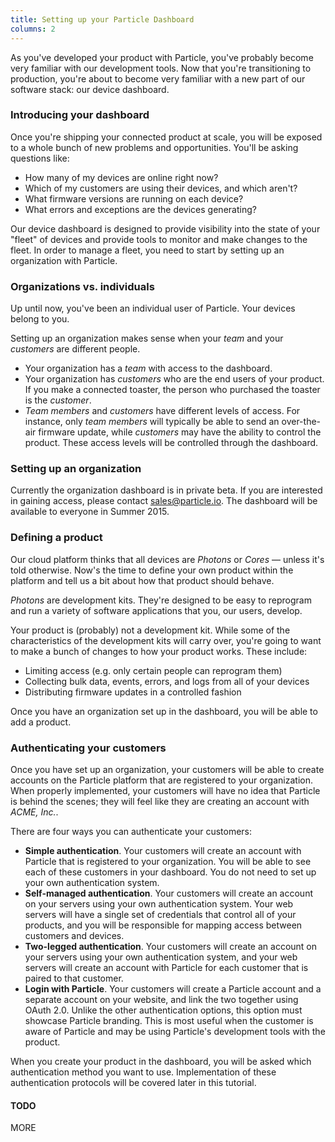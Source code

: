 ```yaml
---
title: Setting up your Particle Dashboard
columns: 2
---
```


As you've developed your product with Particle, you've probably become very familiar with our development tools. Now that you're transitioning to production, you're about to become very familiar with a new part of our software stack: our device dashboard.

### Introducing your dashboard

Once you're shipping your connected product at scale, you will be exposed to a whole bunch of new problems and opportunities. You'll be asking questions like:

- How many of my devices are online right now?
- Which of my customers are using their devices, and which aren't?
- What firmware versions are running on each device?
- What errors and exceptions are the devices generating?

Our device dashboard is designed to provide visibility into the state of your "fleet" of devices and provide tools to monitor and make changes to the fleet. In order to manage a fleet, you need to start by setting up an organization with Particle.

### Organizations vs. individuals

Up until now, you've been an individual user of Particle. Your devices belong to you.

Setting up an organization makes sense when your *team* and your *customers* are different people.

- Your organization has a *team* with access to the dashboard.
- Your organization has *customers* who are the end users of your product. If you make a connected toaster, the person who purchased the toaster is the *customer*.
- *Team members* and *customers* have different levels of access. For instance, only *team members* will typically be able to send an over-the-air firmware update, while *customers* may have the ability to control the product. These access levels will be controlled through the dashboard.

### Setting up an organization

Currently the organization dashboard is in private beta. If you are interested in gaining access, please contact [sales@particle.io](sales@particle.io). The dashboard will be available to everyone in Summer 2015.

### Defining a product

Our cloud platform thinks that all devices are *Photons* or *Cores* — unless it's told otherwise. Now's the time to define your own product within the platform and tell us a bit about how that product should behave.

*Photons* are development kits. They're designed to be easy to reprogram and run a variety of software applications that you, our users, develop.

Your product is (probably) not a development kit. While some of the characteristics of the development kits will carry over, you're going to want to make a bunch of changes to how your product works. These include:

- Limiting access (e.g. only certain people can reprogram them)
- Collecting bulk data, events, errors, and logs from all of your devices
- Distributing firmware updates in a controlled fashion

Once you have an organization set up in the dashboard, you will be able to add a product.

### Authenticating your customers

Once you have set up an organization, your customers will be able to create accounts on the Particle platform that are registered to your organization. When properly implemented, your customers will have no idea that Particle is behind the scenes; they will feel like they are creating an account with *ACME, Inc.*.

There are four ways you can authenticate your customers:

- **Simple authentication**. Your customers will create an account with Particle that is registered to your organization. You will be able to see each of these customers in your dashboard. You do not need to set up your own authentication system.
- **Self-managed authentication**. Your customers will create an account on your servers using your own authentication system. Your web servers will have a single set of credentials that control all of your products, and you will be responsible for mapping access between customers and devices.
- **Two-legged authentication**. Your customers will create an account on your servers using your own authentication system, and your web servers will create an account with Particle for each customer that is paired to that customer.
- **Login with Particle**. Your customers will create a Particle account and a separate account on your website, and link the two together using OAuth 2.0. Unlike the other authentication options, this option must showcase Particle branding. This is most useful when the customer is aware of Particle and may be using Particle's development tools with the product.

When you create your product in the dashboard, you will be asked which authentication method you want to use. Implementation of these authentication protocols will be covered later in this tutorial.

#### TODO

MORE
